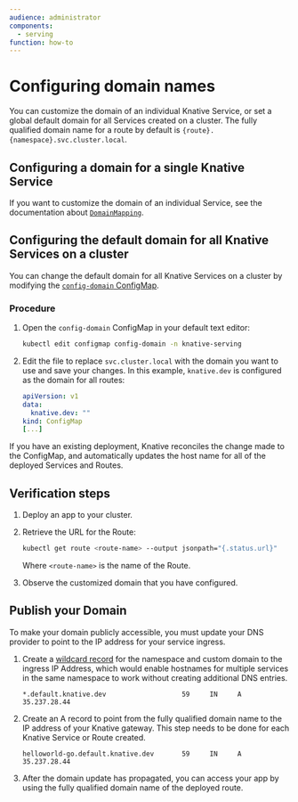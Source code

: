 ```yaml
---
audience: administrator
components:
  - serving
function: how-to
---
```


# Configuring domain names

You can customize the domain of an individual Knative Service, or set a global default domain for all Services created on a cluster. The fully qualified domain name for a route by default is `{route}.{namespace}.svc.cluster.local`.

## Configuring a domain for a single Knative Service

If you want to customize the domain of an individual Service, see the documentation about [`DomainMapping`](services/custom-domains.md).

## Configuring the default domain for all Knative Services on a cluster

You can change the default domain for all Knative Services on a cluster by modifying the [`config-domain` ConfigMap](https://github.com/knative/serving/blob/main/config/core/configmaps/domain.yaml).

### Procedure

1. Open the `config-domain` ConfigMap in your default text editor:

    ```bash
    kubectl edit configmap config-domain -n knative-serving
    ```

1. Edit the file to replace `svc.cluster.local` with the domain you want to use  and save your changes. In this example, `knative.dev` is configured as the domain for all routes:

    ```yaml
    apiVersion: v1
    data:
      knative.dev: ""
    kind: ConfigMap
    [...]
    ```

If you have an existing deployment, Knative reconciles the change made to the ConfigMap, and automatically updates the host name for all of the deployed Services and Routes.

## Verification steps

1. Deploy an app to your cluster.
1. Retrieve the URL for the Route:

    ```bash
    kubectl get route <route-name> --output jsonpath="{.status.url}"
    ```

    Where `<route-name>` is the name of the Route.

1. Observe the customized domain that you have configured.

## Publish your Domain

To make your domain publicly accessible, you must update your DNS provider to point to the IP address for your service ingress.

1. Create a [wildcard record](https://support.google.com/domains/answer/4633759)
  for the namespace and custom domain to the ingress IP Address, which would
  enable hostnames for multiple services in the same namespace to work without
  creating additional DNS entries.

    ```dns
    *.default.knative.dev                   59     IN     A   35.237.28.44
    ```

1. Create an A record to point from the fully qualified domain name to the IP
  address of your Knative gateway. This step needs to be done for each Knative
  Service or Route created.

    ```dns
    helloworld-go.default.knative.dev       59     IN     A   35.237.28.44
    ```

1. After the domain update has propagated, you can access your app by using the fully qualified domain name of the deployed route.
